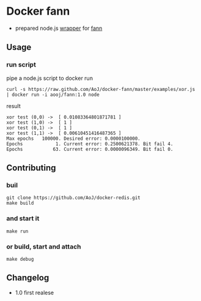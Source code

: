 # Docker fann

- prepared node.js [wrapper](https://github.com/rlidwka/node-fann) for [fann](http://leenissen.dk/fann/wp/)

## Usage

### run script
pipe a node.js script to docker run

    curl -s https://raw.github.com/AoJ/docker-fann/master/examples/xor.js | docker run -i aooj/fann:1.0 node

result

    xor test (0,0) ->  [ 0.01083364801871781 ]
    xor test (1,0) ->  [ 1 ]
    xor test (0,1) ->  [ 1 ]
    xor test (1,1) ->  [ 0.00610451416487365 ]
    Max epochs   100000. Desired error: 0.0000100000.
    Epochs            1. Current error: 0.2500621378. Bit fail 4.
    Epochs           63. Current error: 0.0000096349. Bit fail 0.

## Contributing

### buil
    git clone https://github.com/AoJ/docker-redis.git
    make build
    
### and start it
    make run

### or build, start and attach
    make debug

    
## Changelog
- 1.0 first realese
